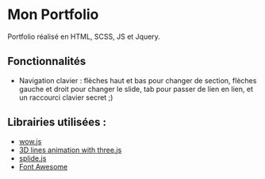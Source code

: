 # Mon Portfolio

Portfolio réalisé en HTML, SCSS, JS et Jquery.

## Fonctionnalités

- Navigation clavier : flèches haut et bas pour changer de section, flèches gauche et droit pour changer le slide, tab pour passer de lien en lien, et un raccourci clavier secret ;)

## Librairies utilisées :
- [wow.js](https://wowjs.uk/)
- [3D lines animation with three.js](https://github.com/JoanClaret/html5-canvas-animation)
- [splide.js](https://splidejs.com/)
- [Font Awesome](https://fontawesome.com/)
